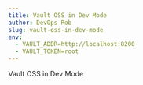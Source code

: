 ```yaml
---
title: Vault OSS in Dev Mode
author: DevOps Rob
slug: vault-oss-in-dev-mode
env:
  - VAULT_ADDR=http://localhost:8200
  - VAULT_TOKEN=root
---
```


Vault OSS in Dev Mode